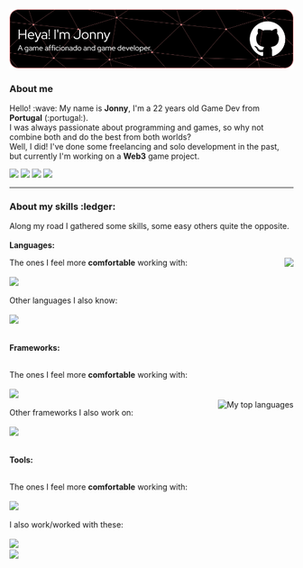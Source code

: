 <img src="jonnyheaderimage.png"/>

<p>
	<h3>About me</h3>
	Hello! :wave: My name is <b>Jonny</b>, I'm a 22 years old Game Dev from <b>Portugal</b> (:portugal:).<br>
	I was always passionate about programming and games, so why not combine both and do the best from both worlds?<br>
	Well, I did! I've done some freelancing and solo development in the past, but currently I'm working on a <b>Web3</b> game project.
</p>
<a href="https://instagram.com/jonny_soares"><img src="https://img.shields.io/badge/-jonny__soares-E4405F?logo=instagram&logoColor=white" height=25px></a>
<a href="https://www.linkedin.com/in/jonnyriam/"><img src="https://img.shields.io/badge/-jonnyriam-0A66C2?logo=linkedin&logoColor=white" height=25px></a>
<a href="https://www.reddit.com/user/Jonnyriam"><img src="https://img.shields.io/badge/-Jonnyriam-FF4500?logo=reddit&logoColor=white" height=25px></a>
<a href=""><img src="https://img.shields.io/badge/-Jonnyriam%230001-5865F2?logo=discord&logoColor=white" height=25px></a>
<hr>
<p>
	<h3>About my skills :ledger:</h3>
	Along my road I gathered some skills, some easy others quite the opposite.<br><br>
	<b>Languages:</b>
	<p>
		<p>
			<img height="180em" src="https://github-readme-stats.vercel.app/api?username=Jonnyriam&show_icons=true&hide_border=true&count_private=true&include_all_commits=true&theme=onedark&hide_rank=true" align="right"/>
		</p>
		The ones I feel more <b>comfortable</b> working with:
		<br><br>
		<img src="https://skillicons.dev/icons?i=cs,cpp,c,kotlin" height=45px>
		<p>
		Other languages I also know:
		<br><br>
		<img src="https://skillicons.dev/icons?i=js,typescript,lua,py,html,css,mysql,java,swift" height=45px>
	</p>
	<br>
	<b>Frameworks:</b>
	<p>
		<br>
		The ones I feel more <b>comfortable</b> working with:
		<br><br>
		<img src="https://skillicons.dev/icons?i=angular,dotnet,nodejs" height=45px> 
		<br>
		<img src="https://github-readme-stats.vercel.app/api/top-langs/?username=Jonnyriam&hide_title=true&theme=onedark&hide_border=true&langs_count=10" alt="My top languages" align="right"/>
		<p>
		Other frameworks I also work on:
		<br><br>
		<img src="https://skillicons.dev/icons?i=django,bootstrap,react" height=45px>
	</p>
	<br>
	<b>Tools:</b>
	<p>
		<br>
		The ones I feel more <b>comfortable</b> working with:
		<br><br>
		<img src="https://skillicons.dev/icons?i=visualstudio,vscode,unity,blender,github,ps,ae" height=45px> 
		<br>
		<p>
		I also work/worked with these:
		<br><br>
		<img src="https://skillicons.dev/icons?i=git,gitlab,unrealengine,ps,godot" height=45px><br>
		<img src="https://skillicons.dev/icons?i=figma,heroku" height=45px>
	</p>
</p>
